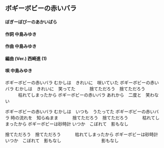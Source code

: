 ## ボギーボビーの赤いバラ
#### ぼぎーぼびーのあかいばら

#### 作詞        中島みゆき
#### 作曲        中島みゆき
#### 編曲 (Ver.) 西崎進 (1)
#### 唄          中島みゆき


ボギーボビーの赤いバラ
むかしは　きれいに　咲いていた
ボギーボビーの赤いバラ
むかしは　きれいに　笑ってた
　　　捨てただろう　捨てただろう
　　　枯れてしまったから
ボギーボビーの赤いバラ
あれから　二度と　笑わない


ボギーボビーの赤いバラ
むかしは　いつも　うたってた
ボギーボビーの赤いバラ
時の流れを　知らぬまま
　　　捨てただろう　捨てただろう
　　　枯れてしまったから
ボギーボビーは砂時計
いつか　こぼれて　影もなし


捨てただろう　捨てただろう
　　　枯れてしまったから
ボギーボビーは砂時計
いつか　こぼれて　影もなし
　　　　　　　　　影もなし
